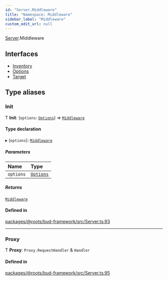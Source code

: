 ```yaml
---
id: "Server.Middleware"
title: "Namespace: Middleware"
sidebar_label: "Middleware"
custom_edit_url: null
---
```


[Server](Server.md).Middleware

## Interfaces

- [Inventory](../interfaces/Server.Middleware.Inventory.md)
- [Options](../interfaces/Server.Middleware.Options.md)
- [Target](../interfaces/Server.Middleware.Target.md)

## Type aliases

### Init

Ƭ **Init**: (`options`: [`Options`](../interfaces/Server.Middleware.Options.md)) => [`Middleware`](Server.Middleware.md)

#### Type declaration

▸ (`options`): [`Middleware`](Server.Middleware.md)

##### Parameters

| Name | Type |
| :------ | :------ |
| `options` | [`Options`](../interfaces/Server.Middleware.Options.md) |

##### Returns

[`Middleware`](Server.Middleware.md)

#### Defined in

[packages/@roots/bud-framework/src/Server.ts:93](https://github.com/roots/bud/blob/f85a5e1be/packages/@roots/bud-framework/src/Server.ts#L93)

___

### Proxy

Ƭ **Proxy**: `Proxy.RequestHandler` & `Handler`

#### Defined in

[packages/@roots/bud-framework/src/Server.ts:95](https://github.com/roots/bud/blob/f85a5e1be/packages/@roots/bud-framework/src/Server.ts#L95)
